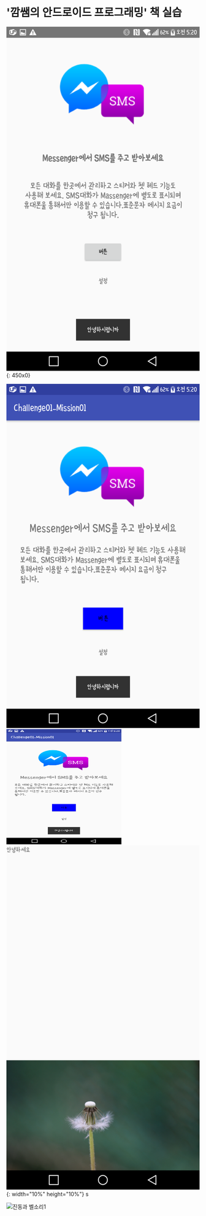 # '깜쌤의 안드로이드 프로그래밍' 책 실습

![mission1내가한거](./screenshot/Mission1.png){: 450x0}



![mission1정답](./screenshot/Mission2.png)
<img src="./screenshot/Mission2.png" width="300" height="300">
![animation효과](./screenshot/animation1.png){: width="10%" height="10%"}
s

![진동과 벨소리1](https://steemitimages.com/450x0//https://github.com/MoonOnYou/mr.kkang-s_android/blob/master/screenshot/vibratorAndRingtone2.png)
